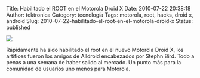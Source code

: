 Title: Habilitado el ROOT en el Motorola Droid X
Date: 2010-07-22 20:38:18
Author: tektronica
Category: tecnología
Tags: motorola, root, hacks, droid x, android
Slug: 2010-07-22-habilitado-el-root-en-el-motorola-droid-x
Status: published

![](http://media.tumblr.com/tumblr_l5zbo84CGw1qctm3h.jpg)

Rápidamente ha sido habilitado el root en el nuevo Motorola Droid X, los
artifices fueron los amigos de Alldroid encabezados por Stephn Bird.
Todo a penas a una semana de haber salido al mercado. Un punto más para
la comunidad de usuarios uno menos para Motorola.
